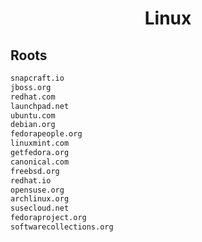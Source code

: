 


<h1 align="center">Linux</h1>  


## Roots


```html
snapcraft.io
jboss.org
redhat.com
launchpad.net
ubuntu.com
debian.org
fedorapeople.org
linuxmint.com
getfedora.org
canonical.com
freebsd.org
redhat.io
opensuse.org
archlinux.org
susecloud.net
fedoraproject.org
softwarecollections.org
```  

<br>
